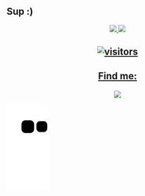 ## Sup :)
<div align="center">
  <a href="https://github.com/Yshmany">
  <img height="180em" src="https://github-readme-stats.vercel.app/api?username=Yshmany&show_icons=true&theme=dark&include_all_commits=true&count_private=true"/>
  <img height="180em" src="https://github-readme-stats.vercel.app/api/top-langs/?username=rafaballerini&layout=compact&langs_count=7&theme=dark"/>
</div>
 
  ## <p align="center">![visitors](https://visitor-badge.laobi.icu/badge?page_id=Yshmany.Yshmany) </p>
  
  ## <p align="center"> Find me: </p>

[<p align="center"><img src="https://www.vectorlogo.zone/logos/telegram/telegram-tile.svg" width="50"></p>](http://t.me/DarkzinSSH)
 
  ![Snake animation](https://github.com/rafaballerini/rafaballerini/blob/output/github-contribution-grid-snake.svg)
 
</div>
